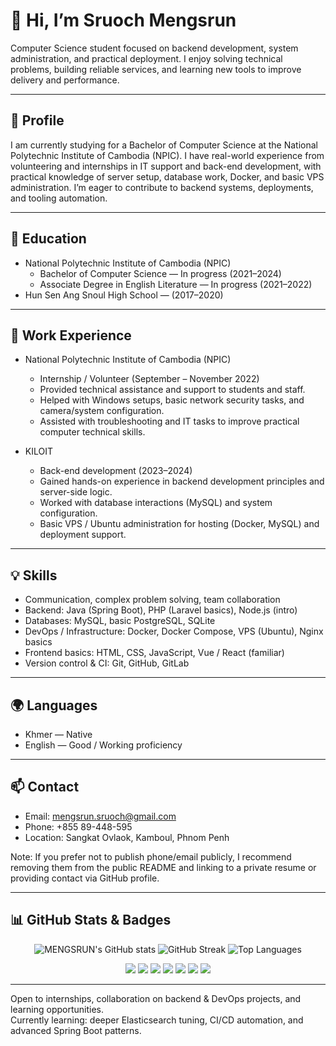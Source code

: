 # 👋 Hi, I’m Sruoch Mengsrun

Computer Science student focused on backend development, system administration, and practical deployment. I enjoy solving technical problems, building reliable services, and learning new tools to improve delivery and performance.

---

## 🚀 Profile

I am currently studying for a Bachelor of Computer Science at the National Polytechnic Institute of Cambodia (NPIC). I have real-world experience from volunteering and internships in IT support and back-end development, with practical knowledge of server setup, database work, Docker, and basic VPS administration. I’m eager to contribute to backend systems, deployments, and tooling automation.

---

## 🧾 Education

- National Polytechnic Institute of Cambodia (NPIC)
  - Bachelor of Computer Science — In progress (2021–2024)
  - Associate Degree in English Literature — In progress (2021–2022)
- Hun Sen Ang Snoul High School — (2017–2020)

---

## 💼 Work Experience

- National Polytechnic Institute of Cambodia (NPIC)
  - Internship / Volunteer (September – November 2022)
  - Provided technical assistance and support to students and staff.
  - Helped with Windows setups, basic network security tasks, and camera/system configuration.
  - Assisted with troubleshooting and IT tasks to improve practical computer technical skills.

- KILOIT
  - Back-end development (2023–2024)
  - Gained hands-on experience in backend development principles and server-side logic.
  - Worked with database interactions (MySQL) and system configuration.
  - Basic VPS / Ubuntu administration for hosting (Docker, MySQL) and deployment support.

---

## 💡 Skills

- Communication, complex problem solving, team collaboration
- Backend: Java (Spring Boot), PHP (Laravel basics), Node.js (intro)
- Databases: MySQL, basic PostgreSQL, SQLite
- DevOps / Infrastructure: Docker, Docker Compose, VPS (Ubuntu), Nginx basics
- Frontend basics: HTML, CSS, JavaScript, Vue / React (familiar)
- Version control & CI: Git, GitHub, GitLab

---

## 🌍 Languages

- Khmer — Native
- English — Good / Working proficiency

---

## 📫 Contact

- Email: mengsrun.sruoch@gmail.com
- Phone: +855 89-448-595
- Location: Sangkat Ovlaok, Kamboul, Phnom Penh

Note: If you prefer not to publish phone/email publicly, I recommend removing them from the public README and linking to a private resume or providing contact via GitHub profile.

---

## 📊 GitHub Stats & Badges

<p align="center">
  <img src="https://github-readme-stats.vercel.app/api?username=MENGSRUN&show_icons=true&theme=radical" alt="MENGSRUN's GitHub stats" />
  <img src="https://github-readme-streak-stats.herokuapp.com/?user=MENGSRUN&theme=radical" alt="GitHub Streak" />
  <img src="https://github-readme-stats.vercel.app/api/top-langs/?username=MENGSRUN&layout=compact&theme=radical" alt="Top Languages" />
</p>

<p align="center">
  <img src="https://img.shields.io/badge/Java-SpringBoot-blue?logo=java&logoColor=white" />
  <img src="https://img.shields.io/badge/PHP-Laravel-red?logo=laravel&logoColor=white" />
  <img src="https://img.shields.io/badge/Node.js-Backend-green?logo=node.js&logoColor=white" />
  <img src="https://img.shields.io/badge/Vue.js-Frontend-brightgreen?logo=vue.js&logoColor=white" />
  <img src="https://img.shields.io/badge/Docker-DevOps-blue?logo=docker&logoColor=white" />
  <img src="https://img.shields.io/badge/MySQL-Database-orange?logo=mysql&logoColor=white" />
  <img src="https://img.shields.io/badge/MongoDB-NoSQL-green?logo=mongodb&logoColor=white" />
</p>

---

Open to internships, collaboration on backend & DevOps projects, and learning opportunities.  
Currently learning: deeper Elasticsearch tuning, CI/CD automation, and advanced Spring Boot patterns.
